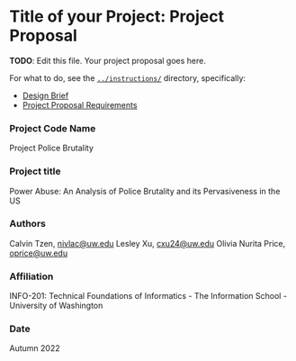 # Title of your Project: Project Proposal

**TODO**: Edit this file. Your project proposal goes here.

For what to do, see the [`../instructions/`](../instructions/) directory, specifically:

* [Design Brief](../instructions/project-design-brief.pdf)
* [Project Proposal Requirements](../instructions/p01-proposal-requirements.md)
### Project Code Name
Project Police Brutality


### Project title

Power Abuse: An Analysis of Police Brutality and its Pervasiveness in the US

### Authors
Calvin Tzen, nivlac@uw.edu
Lesley Xu, cxu24@uw.edu
Olivia Nurita Price, oprice@uw.edu

### Affiliation
INFO-201: Technical Foundations of Informatics - The Information School - University of Washington

### Date
Autumn 2022
